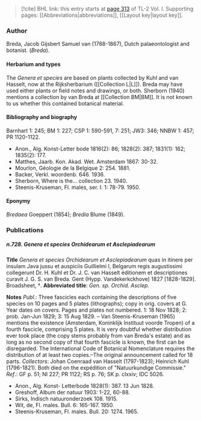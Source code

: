 > [!cite] BHL link: this entry starts at [page 313](https://www.biodiversitylibrary.org/item/103414#page/361/mode/1up) of TL-2 Vol. I.
> Supporting pages: [[Abbreviations|abbreviations]], [[Layout key|layout key]].

### Author

Breda, Jacob Gijsbert Samuel van (1788-1867), Dutch palaeontologist and botanist. (*Breda*).

#### Herbarium and types

The *Genera et species* are based on plants collected by Kuhl and van Hasselt, now at the Rijksherbarium ([[Collection L|L]]). Breda may have used either plants or field notes and drawings, or both. Sherborn (1940) mentions a collection by van Breda at [[Collection BM|BM]]. It is not known to us whether this contained botanical material.

#### Bibliography and biography

Barnhart 1: 245; BM 1: 227; CSP 1: 590-591, 7: 251; JW3: 346; NNBW 1: 457; PR 1120-1122.
- Anon., Alg. Konst-Letter bode 1816(2): 86; 1828(2): 387; 1831(1): 162; 1835(2): 177.
- Matthes, Jaarb. Kon. Akad. Wet. Amsterdam 1867: 30-32.
- Mourlon, Géologie de la Belgique 2: 254. 1881.
- Backer, Verkl. woordenb. 646. 1936.
- Sherborn, Where is the... collection 23. 1940.
- Steenis-Kruseman, Fl. males, ser. I. 1: 78-79. 1950.

#### Eponymy

*Bredaea* Goeppert (1854); *Bredia* Blume (1849).

### Publications

##### n.728. Genera et species Orchidearum et Asclepiadearum

**Title**
*Genera et species Orchidearum et Asclepiadearum* quas in itinere per insulam Java jussu et auspiciis Guillielmi I, Belgarum regis augustissimi collegerunt Dr. H. Kuhl et Dr. J. C. van Hasselt éditionem et descriptiones curavit J. G. S. van Breda. Gent (Hypp. Vandekerkckhove) 1827 \[1828-1829\]. Broadsheet, †.
**Abbreviated title**: *Gen. sp. Orchid. Asclep.*

**Notes**
*Publ*.: Three fascicles each containing the descriptions of five species on 10 pages and 5 plates (lithographs); copy in orig. covers at G. Year dates on covers. Pages and plates not numbered. 1: 18 Nov 1828; 2: prob. Jan-Jun 1829; 3: 15 Aug 1829. – Van Steenis-Kruseman (1965) mentions the existence (Amsterdam, Koninklijk Instituut voorde Tropen) of a fourth fascicle, comprising 5 plates. It is very doubtful whether distribution ever took place (the copy stems probably from van Breda's estate) and as long as no second copy of that fourth fascicle is known, the first can be disregarded. The International Code of Botanical Nomenclature requires the distribution of at least two copies.–The original announcement called for 18 parts.
*Collectors*: Johan Coenraad van Hasselt (1797-1823); Heinrich Kuhl (1796-1821). Both died on the expédition of "Natuurkundige Commissie."
*Ref*.: GF p. 51; NI 227; PR 1122; RS p. 76; SK p. clxxiv; IDC 5026.
- Anon., Alg. Konst- Letterbode 1828(1): 387. 13 Jun 1828.
- Greshoff, Album der natuur 1903: 1-22, 60-88.
- Sirks, Indisch natuuronderzoek 108. 1915.
- Wit, de, Fl. males. Bull. 6: 165-167. 1950.
- Steenis-Kruseman, Fl. males. Bull. 20: 1274. 1965.

